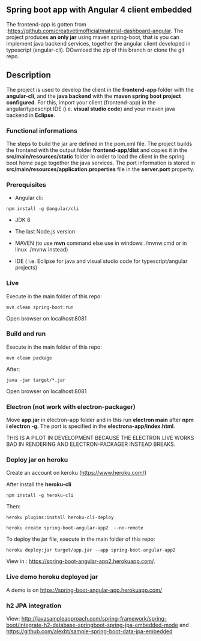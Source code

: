 ## Spring boot app with Angular 4 client embedded

The frontend-app is gotten from :https://github.com/creativetimofficial/material-dashboard-angular.
The project produces **an only jar** using maven spring-boot, that is you can implement java backend services, together the angular client developed in typescript (angular-cli). DOwnload the zip of this branch or clone the git repo.

## Description

The project is used to develop the client in the **frontend-app** folder with the __angular-cli__, and the **java backend** with the __maven spring boot project configured__.
For this, import your client (frontend-app) in the angular/typescript IDE (i.e. __visual studio code__) and your maven java backend in __Eclipse__.

### Functional informations

The steps to build the jar are defined in the pom.xml file. The project builds the frontend with the output folder **frontend-app/dist** and copies it in the __src/main/resources/static__ folder in order to load the client in the spring boot home page together the java services.
The port information is stored in **src/main/resources/application.properties** file in the __server.port__ property.

### Prerequisites

* Angular cli:

```
npm install -g @angular/cli
```

* JDK 8

* The last Node.js version

* MAVEN (to use **mvn** command else use in windows ./mvnw.cmd or in linux ./mvnw instead)

* IDE ( i.e. Eclipse for java and visual studio code for typescript/angular projects)

### Live

Execute in the main folder of this repo:

```
mvn clean spring-boot:run
```
Open browser on localhost:8081

### Build and run

Execute in the main folder of this repo:

```
mvn clean package
```

After:

```
java -jar target/*.jar
```
Open browser on localhost:8081

### Electron (not work with electron-packager)

Move __app.jar__ in electron-app folder and in this run **electron main** after **npm i electron -g**. 
The port is specified in the __electrona-app/index.html__.

THIS IS A PILOT IN DEVELOPMENT BECAUSE THE ELECTRON LIVE WORKS BAD IN RENDERING AND ELECTRON-PACKAGER INSTEAD BREAKS.

### Deploy jar on heroku 

Create an account on keroku (https://www.heroku.com/)

After install the __heroku-cli__

```
npm install -g heroku-cli
```

Then:

```
heroku plugins:install heroku-cli-deploy

heroku create spring-boot-angular-app2  --no-remote

```

To deploy the jar file, execute in the main folder of this repo:

```
heroku deploy:jar target/app.jar --app spring-boot-angular-app2
```

View in : https://spring-boot-angular-app2.herokuapp.com/.

### Live demo heroku deployed jar

A demo is on https://spring-boot-angular-app.herokuapp.com/

### h2 JPA integration

View: http://javasampleapproach.com/spring-framework/spring-boot/integrate-h2-database-springboot-spring-jpa-embedded-mode and https://github.com/alexbt/sample-spring-boot-data-jpa-embedded

